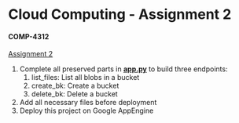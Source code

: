 # Cloud Computing - Assignment 2
#### COMP-4312
[Assignment 2](https://github.com/duytinvo/comp4312/tree/master/assignment2)

1. Complete all preserved parts in [**app.py**](app.py) to build three endpoints:
   1. list_files: List all blobs in a bucket
   1. create_bk: Create a bucket
   1. delete_bk: Delete a bucket
1. Add all necessary files before deployment
1. Deploy this project on Google AppEngine
